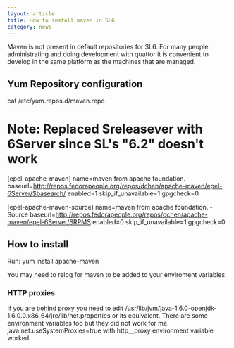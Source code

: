 ```yaml
---
layout: article
title: How to install maven in SL6
category: news
---
```


Maven is not present in default repositories for SL6. For many people administrating and doing development with quattor it is convenient to develop in the same platform as the machines that are managed.

## Yum Repository configuration

cat /etc/yum.repos.d/maven.repo

# Note: Replaced $releasever with 6Server since SL's "6.2" doesn't work

[epel-apache-maven]
name=maven from apache foundation.
baseurl=http://repos.fedorapeople.org/repos/dchen/apache-maven/epel-6Server/$basearch/
enabled=1
skip_if_unavailable=1
gpgcheck=0

[epel-apache-maven-source]
name=maven from apache foundation. - Source
baseurl=http://repos.fedorapeople.org/repos/dchen/apache-maven/epel-6Server/SRPMS
enabled=0
skip_if_unavailable=1
gpgcheck=0

## How to install

Run:
	yum install apache-maven

You may need to relog for maven to be added to your enviroment variables.

### HTTP proxies

If you are behind proxy you need to edit  /usr/lib/jvm/java-1.6.0-openjdk-1.6.0.0.x86_64/jre/lib/net.properties or its equivalent. There are some environment variables too but they did not work for me. java.net.useSystemProxies=true with http__proxy environment variable worked.

